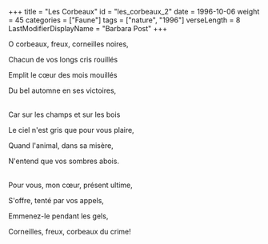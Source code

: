 +++
title = "Les Corbeaux"
id = "les_corbeaux_2"
date = 1996-10-06
weight = 45
categories = ["Faune"]
tags = ["nature", "1996"]
verseLength = 8
LastModifierDisplayName = "Barbara Post"
+++

O corbeaux, freux, corneilles noires,

Chacun de vos longs cris rouillés

Emplit le cœur des mois mouillés

Du bel automne en ses victoires,

 \
Car sur les champs et sur les bois

Le ciel n'est gris que pour vous plaire,

Quand l'animal, dans sa misère,

N'entend que vos sombres abois.

 \
Pour vous, mon cœur, présent ultime,

S'offre, tenté par vos appels,

Emmenez-le pendant les gels,

Corneilles, freux, corbeaux du crime!
